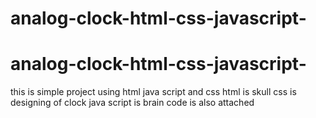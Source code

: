 # analog-clock-html-css-javascript-
# analog-clock-html-css-javascript-
this is simple project using html java script and css 
html is skull
css is designing of clock
java script is brain code is also attached 
